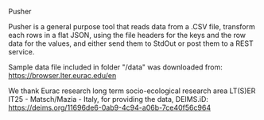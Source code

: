 Pusher

Pusher is a general purpose tool that reads data from a .CSV file, transform each rows in a flat JSON,
using the file headers for the keys and the row data for the values, and either send them to StdOut or
post them to a REST service.

Sample data file included in folder "/data" was downloaded from:
https://browser.lter.eurac.edu/en

We thank Eurac research long term socio-ecological research area LT(S)ER IT25 - Matsch/Mazia - Italy, for providing the data, DEIMS.iD: https://deims.org/11696de6-0ab9-4c94-a06b-7ce40f56c964
